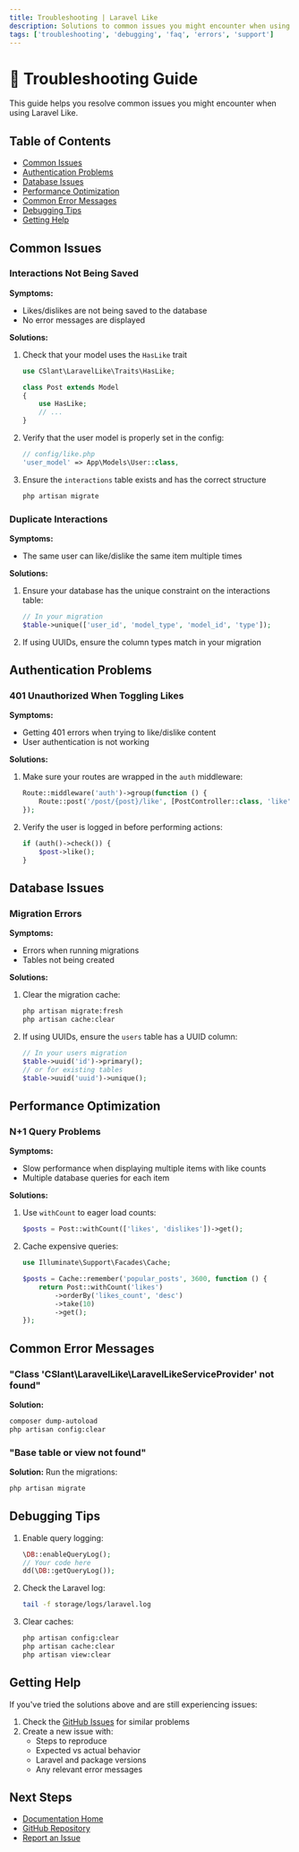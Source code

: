 ```yaml
---
title: Troubleshooting | Laravel Like
description: Solutions to common issues you might encounter when using Laravel Like.
tags: ['troubleshooting', 'debugging', 'faq', 'errors', 'support']
---
```


# 🐞 Troubleshooting Guide

This guide helps you resolve common issues you might encounter when using Laravel Like.

## Table of Contents

- [Common Issues](#common-issues)
- [Authentication Problems](#authentication-problems)
- [Database Issues](#database-issues)
- [Performance Optimization](#performance-optimization)
- [Common Error Messages](#common-error-messages)
- [Debugging Tips](#debugging-tips)
- [Getting Help](#getting-help)

## Common Issues

### Interactions Not Being Saved

**Symptoms:**
- Likes/dislikes are not being saved to the database
- No error messages are displayed

**Solutions:**
1. Check that your model uses the `HasLike` trait
   ```php
   use CSlant\LaravelLike\Traits\HasLike;
   
   class Post extends Model
   {
       use HasLike;
       // ...
   }
   ```

2. Verify that the user model is properly set in the config:
   ```php
   // config/like.php
   'user_model' => App\Models\User::class,
   ```

3. Ensure the `interactions` table exists and has the correct structure
   ```bash
   php artisan migrate
   ```

### Duplicate Interactions

**Symptoms:**
- The same user can like/dislike the same item multiple times

**Solutions:**
1. Ensure your database has the unique constraint on the interactions table:
   ```php
   // In your migration
   $table->unique(['user_id', 'model_type', 'model_id', 'type']);
   ```

2. If using UUIDs, ensure the column types match in your migration

## Authentication Problems

### 401 Unauthorized When Toggling Likes

**Symptoms:**
- Getting 401 errors when trying to like/dislike content
- User authentication is not working

**Solutions:**
1. Make sure your routes are wrapped in the `auth` middleware:
   ```php
   Route::middleware('auth')->group(function () {
       Route::post('/post/{post}/like', [PostController::class, 'like']);
   });
   ```

2. Verify the user is logged in before performing actions:
   ```php
   if (auth()->check()) {
       $post->like();
   }
   ```

## Database Issues

### Migration Errors

**Symptoms:**
- Errors when running migrations
- Tables not being created

**Solutions:**
1. Clear the migration cache:
   ```bash
   php artisan migrate:fresh
   php artisan cache:clear
   ```

2. If using UUIDs, ensure the `users` table has a UUID column:
   ```php
   // In your users migration
   $table->uuid('id')->primary();
   // or for existing tables
   $table->uuid('uuid')->unique();
   ```

## Performance Optimization

### N+1 Query Problems

**Symptoms:**
- Slow performance when displaying multiple items with like counts
- Multiple database queries for each item

**Solutions:**
1. Use `withCount` to eager load counts:
   ```php
   $posts = Post::withCount(['likes', 'dislikes'])->get();
   ```

2. Cache expensive queries:
   ```php
   use Illuminate\Support\Facades\Cache;
   
   $posts = Cache::remember('popular_posts', 3600, function () {
       return Post::withCount('likes')
           ->orderBy('likes_count', 'desc')
           ->take(10)
           ->get();
   });
   ```

## Common Error Messages

### "Class 'CSlant\LaravelLike\LaravelLikeServiceProvider' not found"

**Solution:**
```bash
composer dump-autoload
php artisan config:clear
```

### "Base table or view not found"

**Solution:**
Run the migrations:
```bash
php artisan migrate
```

## Debugging Tips

1. Enable query logging:
   ```php
   \DB::enableQueryLog();
   // Your code here
   dd(\DB::getQueryLog());
   ```

2. Check the Laravel log:
   ```bash
   tail -f storage/logs/laravel.log
   ```

3. Clear caches:
   ```bash
   php artisan config:clear
   php artisan cache:clear
   php artisan view:clear
   ```

## Getting Help

If you've tried the solutions above and are still experiencing issues:

1. Check the [GitHub Issues](https://github.com/cslant/laravel-like/issues) for similar problems
2. Create a new issue with:
   - Steps to reproduce
   - Expected vs actual behavior
   - Laravel and package versions
   - Any relevant error messages

## Next Steps

- [Documentation Home](/)
- [GitHub Repository](https://github.com/cslant/laravel-like)
- [Report an Issue](https://github.com/cslant/laravel-like/issues/new/choose)
